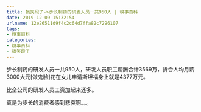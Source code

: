 ```yaml
---
title: 搞笑段子->步长制药的研发人员一共950人 | 糗事百科
date: 2019-12-09 15:32:54
urlname: 12e26511d9f4c2c64d7ffa82c7296107
tags: 
- 糗事百科
categories:
- 糗事百科
- 搞笑段子
---
```

步长制药的研发人员一共950人，研发人员职工薪酬合计3569万，折合人均月薪3000大元[做鬼脸]花在女儿申请斯坦福身上就是4377万元。

比全公司的研发人员工资加起来还多。

真是为步长的消费者感到悲哀啊。。。


